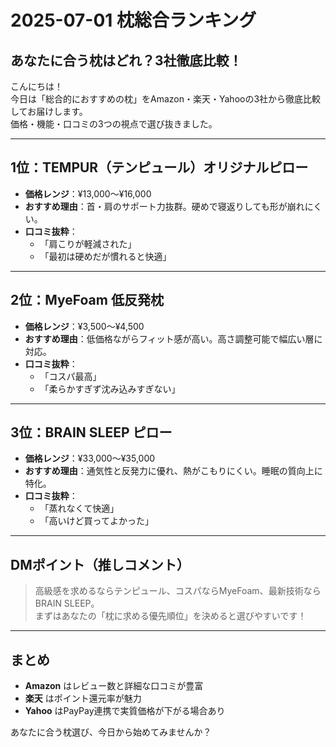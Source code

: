 # 2025-07-01 枕総合ランキング

## あなたに合う枕はどれ？3社徹底比較！

こんにちは！  
今日は「総合的におすすめの枕」をAmazon・楽天・Yahooの3社から徹底比較してお届けします。  
価格・機能・口コミの3つの視点で選び抜きました。

---

## 1位：TEMPUR（テンピュール）オリジナルピロー
- **価格レンジ**：¥13,000〜¥16,000  
- **おすすめ理由**：首・肩のサポート力抜群。硬めで寝返りしても形が崩れにくい。  
- **口コミ抜粋**：
  - 「肩こりが軽減された」
  - 「最初は硬めだが慣れると快適」

---

## 2位：MyeFoam 低反発枕
- **価格レンジ**：¥3,500〜¥4,500  
- **おすすめ理由**：低価格ながらフィット感が高い。高さ調整可能で幅広い層に対応。  
- **口コミ抜粋**：
  - 「コスパ最高」
  - 「柔らかすぎず沈み込みすぎない」

---

## 3位：BRAIN SLEEP ピロー
- **価格レンジ**：¥33,000〜¥35,000  
- **おすすめ理由**：通気性と反発力に優れ、熱がこもりにくい。睡眠の質向上に特化。  
- **口コミ抜粋**：
  - 「蒸れなくて快適」
  - 「高いけど買ってよかった」

---

## DMポイント（推しコメント）
> 高級感を求めるならテンピュール、コスパならMyeFoam、最新技術ならBRAIN SLEEP。  
> まずはあなたの「枕に求める優先順位」を決めると選びやすいです！

---

## まとめ
- **Amazon** はレビュー数と詳細な口コミが豊富  
- **楽天** はポイント還元率が魅力  
- **Yahoo** はPayPay連携で実質価格が下がる場合あり  

あなたに合う枕選び、今日から始めてみませんか？
